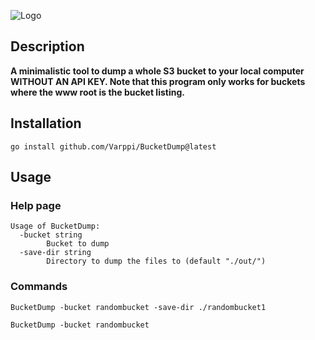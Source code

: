 ![Logo](https://github.com/Varppi/BucketDump/assets/72181445/d005bad0-1cd7-4dc3-af6b-cf62e6210590)

## Description
<b>A minimalistic tool to dump a whole S3 bucket to your local computer WITHOUT AN API KEY. Note that this program only works for buckets where the www root is the bucket listing.</b>

## Installation
```
go install github.com/Varppi/BucketDump@latest
```

## Usage
### Help page
```
Usage of BucketDump:
  -bucket string
        Bucket to dump
  -save-dir string
        Directory to dump the files to (default "./out/")
```
### Commands
```
BucketDump -bucket randombucket -save-dir ./randombucket1

BucketDump -bucket randombucket
```
